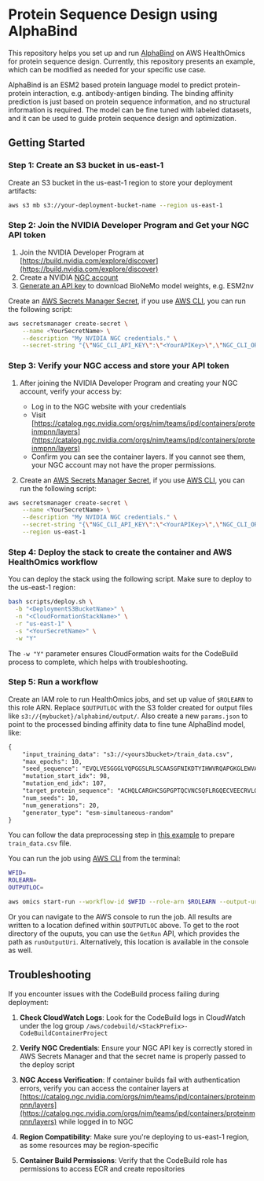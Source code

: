 # Protein Sequence Design using AlphaBind

This repository helps you set up and run [AlphaBind](https://github.com/A-Alpha-Bio/alphabind) on AWS HealthOmics for protein sequence design. Currently, this repository presents an example, which can be modified as needed for your specific use case.

AlphaBind is an ESM2 based protein language model to predict protein-protein interaction, e.g. antibody-antigen binding. The binding affinity prediction is just based on protein sequence information, and no structural information is required. The model can be fine tuned with labeled datasets, and it can be used to guide protein sequence design and optimization. 

## Getting Started

### Step 1: Create an S3 bucket in us-east-1

Create an S3 bucket in the us-east-1 region to store your deployment artifacts:

```bash
aws s3 mb s3://your-deployment-bucket-name --region us-east-1
```

### Step 2: Join the NVIDIA Developer Program and Get your NGC API token

1. Join the NVIDIA Developer Program at [https://build.nvidia.com/explore/discover](https://build.nvidia.com/explore/discover)
2. Create a NVIDIA [NGC account](https://docs.nvidia.com/ngc/gpu-cloud/ngc-user-guide/index.html) 
3. [Generate an API key](https://org.ngc.nvidia.com/setup/api-key) to download BioNeMo model weights, e.g. ESM2nv

Create an [AWS Secrets Manager Secret](https://docs.aws.amazon.com/secretsmanager/latest/userguide/create_secret.html), if you use [AWS CLI](https://aws.amazon.com/cli/), you can run the following script:

```bash
aws secretsmanager create-secret \
    --name <YourSecretName> \
    --description "My NVIDIA NGC credentials." \
    --secret-string "{\"NGC_CLI_API_KEY\":\"<YourAPIKey>\",\"NGC_CLI_ORG\":\"<YourNGCSignUpOrganization>\"}"
```

### Step 3: Verify your NGC access and store your API token

1. After joining the NVIDIA Developer Program and creating your NGC account, verify your access by:
   - Log in to the NGC website with your credentials
   - Visit [https://catalog.ngc.nvidia.com/orgs/nim/teams/ipd/containers/proteinmpnn/layers](https://catalog.ngc.nvidia.com/orgs/nim/teams/ipd/containers/proteinmpnn/layers)
   - Confirm you can see the container layers. If you cannot see them, your NGC account may not have the proper permissions.

2. Create an [AWS Secrets Manager Secret](https://docs.aws.amazon.com/secretsmanager/latest/userguide/create_secret.html), if you use [AWS CLI](https://aws.amazon.com/cli/), you can run the following script:

```bash
aws secretsmanager create-secret \
    --name <YourSecretName> \
    --description "My NVIDIA NGC credentials." \
    --secret-string "{\"NGC_CLI_API_KEY\":\"<YourAPIKey>\",\"NGC_CLI_ORG\":\"<YourNGCSignUpOrganization>\"}" \
    --region us-east-1
```

### Step 4: Deploy the stack to create the container and AWS HealthOmics workflow

You can deploy the stack using the following script. Make sure to deploy to the us-east-1 region:

```bash
bash scripts/deploy.sh \
  -b "<DeploymentS3BucketName>" \
  -n "<CloudFormationStackName>" \
  -r "us-east-1" \
  -s "<YourSecretName>" \
  -w "Y"
```

The `-w "Y"` parameter ensures CloudFormation waits for the CodeBuild process to complete, which helps with troubleshooting.

### Step 5: Run a workflow
Create an IAM role to run HealthOmics jobs, and set up value of `$ROLEARN` to this role ARN. Replace `$OUTPUTLOC` with the S3 folder created for output files like `s3://{mybucket}/alphabind/output/`. Also create a new `params.json` to point to the processed binding affinity data to fine tune AlphaBind model, like:
```txt
{
	"input_training_data": "s3://<yours3bucket>/train_data.csv",
	"max_epochs": 10,
	"seed_sequence": "EVQLVESGGGLVQPGGSLRLSCAASGFNIKDTYIHWVRQAPGKGLEWVARIYPTNGYTRYADSVKGRFTISADTSKNTAYLQMNSLRAEDTAVYYCSRWGGDGFYAMDYWGQGTLVTVSSGGGGSGGGGSGGGGSDIQMTQSPSSLSASVGDRVTITCRASQDVNTAVAWYQQKPGKAPKLLIYSASFLYSGVPSRFSGSRSGTDFTLTISSLQPEDFATYYCQQHYTTPPTFGQGTKVEIKR",
	"mutation_start_idx": 98,
	"mutation_end_idx": 107,
	"target_protein_sequence": "ACHQLCARGHCSGPGPTQCVNCSQFLRGQECVEECRVLQGLPREYVNARHCLPCHPECQPQNGSVTCFGPEADQCVACAHYKDPPFCVARCPSGVKPDLSYMPIWKFPDEEGACQPSPIN",
	"num_seeds": 10,
	"num_generations": 20,
	"generator_type": "esm-simultaneous-random"
}
```

You can follow the data preprocessing step in [this example](https://github.com/A-Alpha-Bio/alphabind/blob/main/alphabind/examples/finetuning_and_inference/tutorial_1_finetuning_alphabind.ipynb) to prepare `train_data.csv` file.

You can run the job using [AWS CLI](https://aws.amazon.com/cli/) from the terminal:
```bash
WFID=
ROLEARN=
OUTPUTLOC=

aws omics start-run --workflow-id $WFID --role-arn $ROLEARN --output-uri $OUTPUTLOC --storage-type STATIC --parameters file://./params.json --name alphabindworkflow
```

Or you can navigate to the AWS console to run the job. All results are written to a location defined within `$OUTPUTLOC` above. To get to the root directory of the ouputs, you can use the `GetRun` API, which provides the path as `runOutputUri`. Alternatively, this location is available in the console as well.

## Troubleshooting

If you encounter issues with the CodeBuild process failing during deployment:

1. **Check CloudWatch Logs**: Look for the CodeBuild logs in CloudWatch under the log group `/aws/codebuild/<StackPrefix>-CodeBuildContainerProject`

2. **Verify NGC Credentials**: Ensure your NGC API key is correctly stored in AWS Secrets Manager and that the secret name is properly passed to the deploy script

3. **NGC Access Verification**: If container builds fail with authentication errors, verify you can access the container layers at [https://catalog.ngc.nvidia.com/orgs/nim/teams/ipd/containers/proteinmpnn/layers](https://catalog.ngc.nvidia.com/orgs/nim/teams/ipd/containers/proteinmpnn/layers) while logged in to NGC

4. **Region Compatibility**: Make sure you're deploying to us-east-1 region, as some resources may be region-specific

5. **Container Build Permissions**: Verify that the CodeBuild role has permissions to access ECR and create repositories


